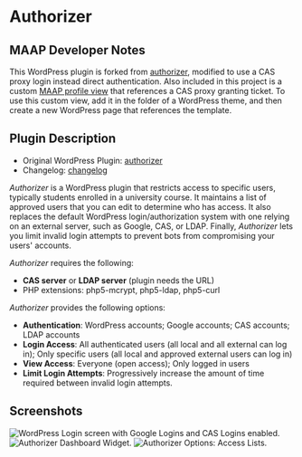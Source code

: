 # Authorizer

## MAAP Developer Notes

This WordPress plugin is forked from [authorizer](https://wordpress.org/plugins/authorizer/), modified to use a CAS proxy login instead direct authentication. Also included in this project is a custom [MAAP profile view](maapprofile.php) that references a CAS proxy granting ticket. To use this custom view, add it in the folder of a WordPress theme, and then create a new WordPress page that references the template.

## Plugin Description

* Original WordPress Plugin: [authorizer](https://wordpress.org/plugins/authorizer/)
* Changelog: [changelog](https://github.com/uhm-coe/authorizer/blob/master/readme.txt)

*Authorizer* is a WordPress plugin that restricts access to specific users, typically students enrolled in a university course. It maintains a list of approved users that you can edit to determine who has access. It also replaces the default WordPress login/authorization system with one relying on an external server, such as Google, CAS, or LDAP. Finally, *Authorizer* lets you limit invalid login attempts to prevent bots from compromising your users' accounts.

*Authorizer* requires the following:

* **CAS server** or **LDAP server** (plugin needs the URL)
* PHP extensions: php5-mcrypt, php5-ldap, php5-curl

*Authorizer* provides the following options:

* **Authentication**: WordPress accounts; Google accounts; CAS accounts; LDAP accounts
* **Login Access**: All authenticated users (all local and all external can log in); Only specific users (all local and approved external users can log in)
* **View Access**: Everyone (open access); Only logged in users
* **Limit Login Attempts**: Progressively increase the amount of time required between invalid login attempts.

## Screenshots

![](assets/screenshot-1.png?raw=true "WordPress Login screen with Google Logins and CAS Logins enabled.")
![](assets/screenshot-2.png?raw=true "Authorizer Dashboard Widget.")
![](assets/screenshot-3.png?raw=true "Authorizer Options: Access Lists.")

[wp]: https://wordpress.org/plugins/authorizer/
[changelog]: https://github.com/uhm-coe/authorizer/blob/master/readme.txt
